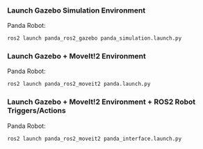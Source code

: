 ### Launch Gazebo Simulation Environment

Panda Robot:
```sh
ros2 launch panda_ros2_gazebo panda_simulation.launch.py
```

### Launch Gazebo + MoveIt!2 Environment

Panda Robot:
```sh
ros2 launch panda_ros2_moveit2 panda.launch.py
```

### Launch Gazebo + MoveIt!2 Environment + ROS2 Robot Triggers/Actions

Panda Robot:
```sh
ros2 launch panda_ros2_moveit2 panda_interface.launch.py
```
